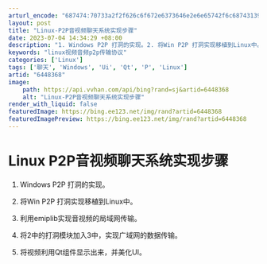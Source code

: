 ```yaml
---
arturl_encode: "687474:70733a2f2f626c6f672e6373646e2e6e65742f6c6874313933:362f61727469636c652f64657461696c732f36343438333638"
layout: post
title: "Linux-P2P音视频聊天系统实现步骤"
date: 2023-07-04 14:34:29 +08:00
description: "1. Windows P2P 打洞的实现。2. 将Win P2P 打洞实现移植到Linux中。3. "
keywords: "linux视频音频p2p传输协议"
categories: ['Linux']
tags: ['聊天', 'Windows', 'Ui', 'Qt', 'P', 'Linux']
artid: "6448368"
image:
    path: https://api.vvhan.com/api/bing?rand=sj&artid=6448368
    alt: "Linux-P2P音视频聊天系统实现步骤"
render_with_liquid: false
featuredImage: https://bing.ee123.net/img/rand?artid=6448368
featuredImagePreview: https://bing.ee123.net/img/rand?artid=6448368
---
```


# Linux P2P音视频聊天系统实现步骤

1. Windows P2P 打洞的实现。

2. 将Win P2P 打洞实现移植到Linux中。

3. 利用emiplib实现音视频的局域网传输。

4. 将2中的打洞模块加入3中，实现广域网的数据传输。

5. 将视频利用Qt组件显示出来，并美化UI。